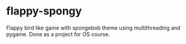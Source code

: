 # flappy-spongy
Flappy bird like game with spongebob theme using multithreading and pygame.
Done as a project for OS course.
